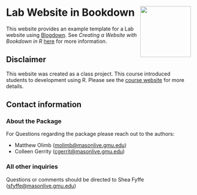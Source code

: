 <!-- README.md is generated from README.Rmd. Please edit that file -->

# Lab Website in Bookdown <img src='https://casbbi.gmu.edu/wp-content/uploads/logo.png' align="right" height="138.5" />

This website provides an example template for a Lab website using [Blogdown](https://bookdown.org/yihui/blogdown/). See *Creating a Website with Bookdown in R* [here](https://rpubs.com/colleengerrity/bookdown-website-tutorial) for more information.

## Disclaimer

This website was created as a class project. This course introduced
students to development using R. Please see the [course
website](https://sites.google.com/view/r-in-the-social-sciences) for
more details.


## Contact information

### About the Package

For Questions regarding the package please reach out to the authors:

  - Matthew Olimb (<molimb@masonlive.gmu.edu>)
  - Colleen Gerrity (<cgerrit@masonlive.gmu.edu>)

### All other inquiries

Questions or comments should be directed to Shea Fyffe
(<sfyffe@masonlive.gmu.edu>)

